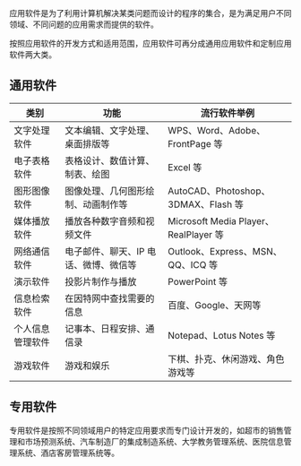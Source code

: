 
应用软件是为了利用计算机解决某类问题而设计的程序的集合，是为满足用户不同领域、不同问题的应用需求而提供的软件。

按照应用软件的开发方式和适用范围，应用软件可再分成通用应用软件和定制应用软件两大类。


## 通用软件

类别 | 功能 | 流行软件举例
| ---- | ---- | ---- |
| 文字处理软件 | 文本编辑、文字处理、桌面排版等 | WPS、Word、Adobe、FrontPage 等 |
| 电子表格软件 | 表格设计、数值计算、制表、绘图 | Excel 等 |
| 图形图像软件 | 图像处理、几何图形绘制、动画制作等 | AutoCAD、Photoshop、3DMAX、Flash 等 |
| 媒体播放软件 | 播放各种数字音频和视频文件 | Microsoft Media Player、RealPlayer 等 |
| 网络通信软件 | 电子邮件、聊天、IP 电话、微博、微信等 | Outlook、Express、MSN、QQ、ICQ 等 |
| 演示软件 | 投影片制作与播放 | PowerPoint 等 |
| 信息检索软件 | 在因特网中查找需要的信息 | 百度、Google、天网等 |
| 个人信息管理软件 | 记事本、日程安排、通信录 | Notepad、Lotus Notes 等 |
| 游戏软件 | 游戏和娱乐 | 下棋、扑克、休闲游戏、角色游戏等 | 


## 专用软件

专用软件是按照不同领域用户的特定应用要求而专门设计开发的，如超市的销售管理和市场预测系统、汽车制造厂的集成制造系统、大学教务管理系统、医院信息管理系统、酒店客房管理系统等。



























